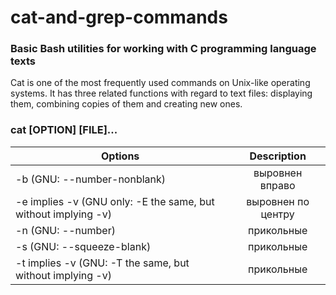 # cat-and-grep-commands
### Basic Bash utilities for working with C programming language texts

Cat is one of the most frequently used commands on Unix-like operating systems. It has three related functions with regard to text files: displaying them, combining copies of them and creating new ones.

### cat [OPTION] [FILE]...


| Options       | Description        |
| ------------- |:------------------:|
| -b (GNU: --number-nonblank)    | выровнен вправо    |
| -e implies -v (GNU only: -E the same, but without implying -v)    | выровнен по центру |
| -n (GNU: --number)  | прикольные         |
| -s (GNU: --squeeze-blank)  | прикольные         |
|  -t implies -v (GNU: -T the same, but without implying -v)  | прикольные         |
